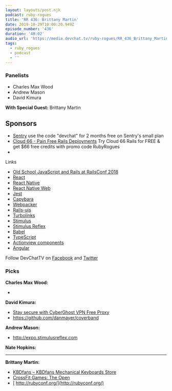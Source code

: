 ```yaml
---
layout: layouts/post.njk
podcast: ruby-rogues
title: 'RR 436: Brittany Martin'
date: 2019-10-29T10:00:20.949Z
episode_number: '436'
duration: '48:02'
audio_url: 'https://media.devchat.tv/ruby-rogues/RR_436_Brittany_Martin.mp3'
tags:
  - ruby_rogues
  - podcast
  - ''
---
```

### Panelists

* Charles Max Wood
* Andrew Mason
* David Kimura

**With Special Guest:** Brittany Martin

## Sponsors

* [Sentry](http://sentry.io/) use the code "devchat" for 2 months free on Sentry's small plan
* [Cloud 66 - Pain Free Rails Deployments](https://cloud66.com/rails?utm_source=-&utm_medium=-&utm_campaign=ruby-rogues) Try Cloud 66 Rails for FREE & get $66 free credits with promo code RubyRogues
* 

Links

* [Old School JavaScript and Rails at RailsConf 2018](https://www.youtube.com/watch?v=lh5qfV2iP80)
* [React](https://reactjs.org/)
* [React Native](http://www.reactnative.com/)
* [React Native Web](https://github.com/necolas/react-native-web)
* [Jest](https://jestjs.io/)
* [Capybara](https://github.com/teamcapybara/capybara)
* [Webpacker](https://github.com/rails/webpacker)
* [Rails-ujs](https://github.com/rails/rails-ujs)
* [Turbolinks](https://github.com/turbolinks/turbolinks)
* [Stimulus](https://stimulusjs.org/)
* [Stimulus Reflex](https://github.com/hopsoft/stimulus_reflex)
* [Babel](https://babeljs.io/)
* [TypeScript](https://www.typescriptlang.org/)
* [Actionview components](https://github.com/github/actionview-component)
* [Angular](https://angular.io/)

Follow DevChatTV on [Facebook](https://www.facebook.com/DevChattv/?__tn__=%2Cd%2CP-R&eid=ARDBDrBnK71PDmx_8gE_IeIEo5SnM7cyzylVBjAwfaOo1ck_6q3GXuRBfaUQZaWVvFGyEVjrhDwnS_tV) and [Twitter](https://twitter.com/devchattv?lang=en)

### Picks

**Charles Max Wood:**

* 

**David Kimura:**

* [Stay secure with CyberGhost VPN Free Proxy](https://chrome.google.com/webstore/detail/stay-secure-with-cybergho/ffbkglfijbcbgblgflchnbphjdllaogb?hl=en)
* <https://github.com/danmayer/coverband>

**Andrew Mason:**

* <http://expo.stimulusreflex.com>

**Nate Hopkins:**

* ****

**Brittany Martin:**

* [KBDfans – KBDfans Mechanical Keyboards Store](https://kbdfans.com)
* [CrossFit Games: The Open](https://games.crossfit.com)
* [ http://rubyconf.org/](http://rubyconf.org/)
